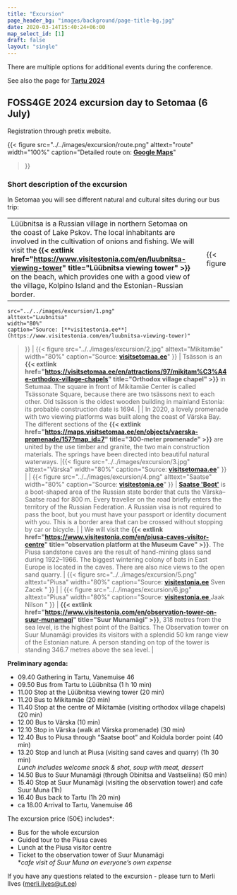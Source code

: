 ```yaml
---
title: "Excursion"
page_header_bg: "images/background/page-title-bg.jpg"
date: 2020-03-14T15:40:24+06:00
map_select_id: [1]
draft: false
layout: "single"
---
```


There are multiple options for additional events during the conference.

See also the page for  **[Tartu 2024](../../venue/tartu2024/)**


## FOSS4GE 2024 excursion day to Setomaa (6 July)
Registration through pretix website.

{{< figure
    src="../../images/excursion/route.png"
    alttext="route"
    width="100%"
    caption="Detailed route on: [**Google Maps**](https://www.google.com/maps/dir/Vanemuise+46,+51003+Tartu/58.055161,27.596882/Mikitam%C3%A4e+vana+ts%C3%A4sson,+Soelaane,+Mikitam%C3%A4e,+V%C3%B5ru+County/Parkla/Piusa,+V%C3%B5ru+County/57.7152105,27.0550215/Vanemuise+46,+Vanemuise,+Tartu/@57.7147204,26.9815008,11.6z/data=!4m44!4m43!1m5!1m1!1s0x46eb371f97e64209:0x24e032d9e4eb774d!2m2!1d26.7162785!2d58.3733544!1m0!1m5!1m1!1s0x46eac0e254ed1ccd:0x855d44ec200e21e7!2m2!1d27.5435937!2d58.0025567!1m10!1m1!1s0x46eabfa488084177:0x469c0b841f72352a!2m2!1d27.6341845!2d57.9577962!3m4!1m2!1d27.7202798!2d57.9106558!3s0x46eabde4d9b2adcd:0x235f3e0e6129e58a!1m10!1m1!1s0x46ea934433f9124b:0x6a27e22a7783181f!2m2!1d27.4664858!2d57.8407211!3m4!1m2!1d27.3067471!2d57.7302078!3s0x46eaf3337d5e1991:0x21135dbf2735158b!1m0!1m5!1m1!1s0x46eb371fbd6f367b:0x78a41ede2f6ccf04!2m2!1d26.7167174!2d58.3739346!3e0?entry=ttu)"
>}}  

### Short description of the excursion


In Setomaa you will see different natural and cultural sites during our bus trip:

|                   |                                  |
|-----------------------|-----------------------------------------|
| Lüübnitsa is a Russian village in northern Setomaa on the coast of Lake Pskov. The local inhabitants are involved in the cultivation of onions and fishing. We will visit the **{{< extlink href="https://www.visitestonia.com/en/luubnitsa-viewing-tower" title="Lüübnitsa viewing tower" >}}** on the beach, which provides one with a good view of the village, Kolpino Island and the Estonian-Russian border.  | {{< figure
    src="../../images/excursion/1.png"
    alttext="Luubnitsa"
    width="80%"
    caption="Source: [**visitestonia.ee**](https://www.visitestonia.com/en/luubnitsa-viewing-tower)"
>}}           |
{{< figure
    src="../../images/excursion/2.jpg"
    alttext="Mikitamäe"
    width="80%"
    caption="Source: [**visitsetomaa.ee**](https://visitsetomaa.ee/en/attractions/97/mikitam%C3%A4e-orthodox-village-chapels)"
>}}    | Tsässon is an **{{< extlink href="https://visitsetomaa.ee/en/attractions/97/mikitam%C3%A4e-orthodox-village-chapels" title="Orthodox village chapel" >}}** in Setumaa. The square in front of Mikitamäe Center is called Tsässonate Square, because there are two tsässons next to each other. Old tsässon is the oldest wooden building in mainland Estonia: its probable construction date is 1694. |
| In 2020, a lovely promenade with two viewing platforms was built along the coast of Värska Bay. The different sections of the **{{< extlink href="https://maps.visitsetomaa.ee/en/objects/vaerska-promenade/157?map_id=7" title="300-meter promenade" >}}** are united by the use timber and granite, the two main construction materials. The springs have been directed into beautiful natural waterways.  |{{< figure
    src="../../images/excursion/3.jpg"
    alttext="Värska"
    width="80%"
    caption="Source: [**visitsetomaa.ee**](https://maps.visitsetomaa.ee/en/objects/vaerska-promenade/157?map_id=7)"
>}}            |
| {{< figure
    src="../../images/excursion/4.png"
    alttext="Saatse"
    width="80%"
    caption="Source: [**visitestonia.ee**](https://www.visitestonia.com/en/saatse-boot)"
>}}  | [**Saatse 'Boot'**](https://www.visitestonia.com/en/saatse-boot) is a boot-shaped area of the Russian state border that cuts the Värska–Saatse road for 800 m. Every traveller on the road briefly enters the territory of the Russian Federation. A Russian visa is not required to pass the boot, but you must have your passport or identity document with you. This is a border area that can be crossed without stopping by car or bicycle.           |
| We will visit the **{{< extlink href="https://www.visitestonia.com/en/piusa-caves-visitor-centre" title="observation platform at the Museum Cave" >}}**. The Piusa sandstone caves are the result of hand-mining glass sand during 1922–1966. The biggest wintering colony of bats in East Europe is located in the caves. There are also nice views to the open sand quarry. | {{< figure
    src="../../images/excursion/5.png"
    alttext="Piusa"
    width="80%"
    caption="Source: [**visitestonia.ee**](https://www.visitestonia.com/en/piusa-caves-visitor-centre) Sven Zacek "
>}}           |
| {{< figure
    src="../../images/excursion/6.jpg"
    alttext="Piusa"
    width="80%"
    caption="Source: [**visitestonia.ee** ](https://www.visitestonia.com/en/observation-tower-on-suur-munamagi) Jaak Nilson "
>}}   | **{{< extlink href="https://www.visitestonia.com/en/observation-tower-on-suur-munamagi" title="Suur Munamägi" >}}**, 318 metres from the sea level, is the highest point of the Baltics. The Observation tower on Suur Munamägi provides its visitors with a splendid 50 km range view of the Estonian nature. A person standing on top of the tower is standing 346.7 metres above the sea level.            |


**Preliminary agenda:**

- 09.40 Gathering in Tartu, Vanemuise 46
- 09.50 Bus from Tartu to Lüübnitsa (1 h 10 min)
- 11.00 Stop at the Lüübnitsa viewing tower (20 min)
- 11.20 Bus to Mikitamäe (20 min)
- 11.40 Stop at the centre of Mikitamäe (visiting orthodox village chapels) (20 min)
- 12.00 Bus to Värska (10 min)
- 12.10 Stop in Värska (walk at Värska promenade) (30 min)
- 12.40 Bus to Piusa through “Saatse boot” and Koidula border point (40 min)
- 13.20 Stop and lunch at Piusa (visiting sand caves and quarry) (1h 30 min)  
*Lunch includes welcome snack & shot, soup with meat, dessert*
- 14.50 Bus to Suur Munamägi (through Obinitsa and Vastseliina) (50 min)
- 15.40 Stop at Suur Munamägi (visiting the observation tower) and cafe Suur Muna (1h)
- 16.40 Bus back to Tartu (1h 20 min)
- ca 18.00 Arrival to Tartu, Vanemuise 46


The excursion price (50€) includes*:
- Bus for the whole excursion
- Guided tour to the Piusa caves
- Lunch at the Piusa visitor centre
- Ticket to the observation tower of Suur Munamägi  
**cafe visit of Suur Muna on everyone’s own expense*

If you have any questions related to the excursion - please turn to Merli Ilves (merli.ilves@ut.ee)
